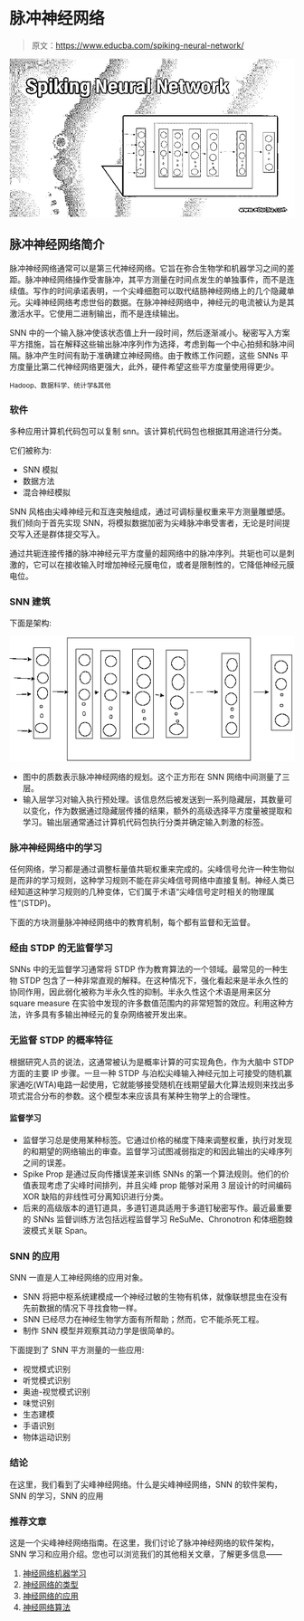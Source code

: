 # 脉冲神经网络

> 原文：<https://www.educba.com/spiking-neural-network/>

![Spiking Neural Network](img/94c7e0caad205c720990c103f3dcb182.png)



## 脉冲神经网络简介

脉冲神经网络通常可以是第三代神经网络。它旨在弥合生物学和机器学习之间的差距。脉冲神经网络操作受害脉冲，其平方测量在时间点发生的单独事件，而不是连续值。写作的时间承诺表明，一个尖峰细胞可以取代结肠神经网络上的几个隐藏单元。尖峰神经网络考虑世俗的数据。在脉冲神经网络中，神经元的电流被认为是其激活水平。它使用二进制输出，而不是连续输出。

SNN 中的一个输入脉冲使该状态值上升一段时间，然后逐渐减小。秘密写入方案平方措施，旨在解释这些输出脉冲序列作为选择，考虑到每一个中心拍频和脉冲间隔。脉冲产生时间有助于准确建立神经网络。由于教练工作问题，这些 SNNs 平方度量比第二代神经网络更强大，此外，硬件希望这些平方度量使用得更少。

<small>Hadoop、数据科学、统计学&其他</small>

### 软件

多种应用计算机代码包可以复制 snn。该计算机代码包也根据其用途进行分类。

它们被称为:

*   SNN 模拟
*   数据方法
*   混合神经模拟

SNN 风格由尖峰神经元和互连突触组成，通过可调标量权重来平方测量雕塑感。我们倾向于首先实现 SNN，将模拟数据加密为尖峰脉冲串受害者，无论是时间提交写入还是群体提交写入。

通过共轭连接传播的脉冲神经元平方度量的超网络中的脉冲序列。共轭也可以是刺激的，它可以在接收输入时增加神经元膜电位，或者是限制性的，它降低神经元膜电位。

### SNN 建筑

下面是架构:

![Spiking Neural Network - 1](img/0c618b66d673ad9fbda69df4c8d17ae1.png)



*   图中的质数表示脉冲神经网络的规划。这个正方形在 SNN 网络中间测量了三层。
*   输入层学习对输入执行预处理。该信息然后被发送到一系列隐藏层，其数量可以变化，作为数据通过隐藏层传播的结果，额外的高级选择平方度量被提取和学习。输出层通常通过计算机代码包执行分类并确定输入刺激的标签。

### 脉冲神经网络中的学习

任何网络，学习都是通过调整标量值共轭权重来完成的。尖峰信号允许一种生物似是而非的学习规则，这种学习规则不能在非尖峰信号网络中直接复制。神经人类已经知道这种学习规则的几种变体，它们属于术语“尖峰信号定时相关的物理属性”(STDP)。

下面的方块测量脉冲神经网络中的教育机制，每个都有监督和无监督。

### 经由 STDP 的无监督学习

SNNs 中的无监督学习通常将 STDP 作为教育算法的一个领域。最常见的一种生物 STDP 包含了一种非常直观的解释。在这种情况下，强化看起来是半永久性的协同作用，因此弱化被称为半永久性的抑制。半永久性这个术语是用来区分 square measure 在实验中发现的许多数值范围内的非常短暂的效应。利用这种方法，许多具有多输出神经元的复杂网络被开发出来。

### 无监督 STDP 的概率特征

根据研究人员的说法，这通常被认为是概率计算的可实现角色，作为大脑中 STDP 方面的主要 IP 步骤。一旦一种 STDP 与泊松尖峰输入神经元加上可接受的随机赢家通吃(WTA)电路一起使用，它就能够接受随机在线期望最大化算法规则来找出多项式混合分布的参数。这个模型本来应该具有某种生物学上的合理性。

#### 监督学习

*   监督学习总是使用某种标签。它通过价格的梯度下降来调整权重，执行对发现的和期望的网络输出的审查。监督学习试图减弱指定的和因此输出的尖峰序列之间的误差。
*   Spike Prop 是通过反向传播误差来训练 SNNs 的第一个算法规则。他们的价值表现考虑了尖峰时间排列，并且尖峰 prop 能够对采用 3 层设计的时间编码 XOR 缺陷的非线性可分离知识进行分类。
*   后来的高级版本的道钉道具，多道钉道具适用于多道钉秘密写作。最近最重要的 SNNs 监督训练方法包括远程监督学习 ReSuMe、Chronotron 和体细胞棘波模式关联 Span。

### SNN 的应用

SNN 一直是人工神经网络的应用对象。

*   SNN 将把中枢系统建模成一个神经过敏的生物有机体，就像联想昆虫在没有先前数据的情况下寻找食物一样。
*   SNN 已经尽力在神经生物学方面有所帮助；然而，它不能杀死工程。
*   制作 SNN 模型并观察其动力学是很简单的。

下面提到了 SNN 平方测量的一些应用:

*   视觉模式识别
*   听觉模式识别
*   奥迪-视觉模式识别
*   味觉识别
*   生态建模
*   手语识别
*   物体运动识别

### 结论

在这里，我们看到了尖峰神经网络。什么是尖峰神经网络，SNN 的软件架构，SNN 的学习，SNN 的应用

### 推荐文章

这是一个尖峰神经网络指南。在这里，我们讨论了脉冲神经网络的软件架构，SNN 学习和应用介绍。您也可以浏览我们的其他相关文章，了解更多信息——

1.  [神经网络机器学习](https://www.educba.com/neural-network-machine-learning/)
2.  [神经网络的类型](https://www.educba.com/types-of-neural-networks/)
3.  [神经网络的应用](https://www.educba.com/application-of-neural-network/)
4.  [神经网络算法](https://www.educba.com/neural-network-algorithms/)





